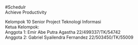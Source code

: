 #Schedulr  
Achieve Productivity  
  
Kelompok 10 Senior Project Teknologi Informasi  
Ketua Kelompok:  
Anggota 1: Emir Abe Putra Agastha  22/499337/TK/54742  
Anggota 2: Gabriel Syailendra Fernandez 22/503450/TK/55009
